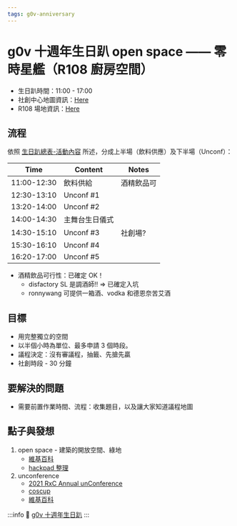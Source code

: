 ```yaml
---
tags: g0v-anniversary
---
```


# g0v 十週年生日趴 open space —— 零時星艦（R108 廚房空間）
- 生日趴時間：11:00 - 17:00
- 社創中心地圖資訊：[Here](https://silab.sme.gov.tw/)
- R108 場地資訊：[Here](/BwUKzzWUQci0bjym-9wd0g#108-%E5%89%B5%E8%97%9D%E5%BB%9A%E6%88%BF-21%E5%9D%AA%E4%B8%8D%E5%90%AB%E6%A1%8C%E5%AD%90%EF%BC%8C%E7%B4%84%E5%8F%AF%E5%AE%B9%E7%B4%8D-25-%E4%BA%BA)

## 流程
依照 [生日趴總表-活動內容](/MpTtG8xSTwqS6TlCM-b6VA#%E6%B4%BB%E5%8B%95%E5%85%A7%E5%AE%B9) 所述，分成上半場（飲料供應）及下半場（Unconf）：

| Time | Content | Notes |
| -------- | -------- | -------- |
| 11:00-12:30     | 飲料供給     | 酒精飲品可     |
| 12:30-13:10     | Unconf #1     |      |
| 13:20-14:00     | Unconf #2     |      |
| 14:00-14:30     | 主舞台生日儀式   |      |
| 14:30-15:10     | Unconf #3     | 社創場?|
| 15:30-16:10     | Unconf #4     |      |
| 16:20-17:00     | Unconf #5     |      |


- 酒精飲品可行性：已確定 OK！
    - disfactory SL 是調酒師!! => 已確定入坑
    - ronnywang 可提供一箱酒、vodka 和德恩奈苦艾酒

## 目標

- 用完整獨立的空間
- 以半個小時為單位、最多申請 3 個時段。
- 議程決定：沒有審議程，抽籤、先搶先贏
- 社創時段 - 30 分鐘

## 要解決的問題

- 需要前置作業時間、流程：收集題目，以及讓大家知道議程地圖

## 點子與發想

1. open space - 建築的開放空間、綠地
   - [維基百科](https://zh.wikipedia.org/wiki/%E9%83%BD%E5%B8%82%E9%96%8B%E6%94%BE%E7%A9%BA%E9%96%93)
   - [hackpad 整理](https://g0v.hackpad.tw/Open-Space-Civic-Space-Revitalization-P6wx2eL2HQC)
2. unconference
   - [2021 RxC Annual unConference](https://g0v.hackmd.io/@jothon/unConf2021/)
   - [coscup](https://blog.coscup.org/2011/08/unconference.html)
   - [維基百科](https://en.wikipedia.org/wiki/Unconference)


:::info
🎂 [g0v 十週年生日趴](https://g0v.hackmd.io/@eaKkAb8HRjOKJ4erd2STnA/10Anni-Party/)
:::